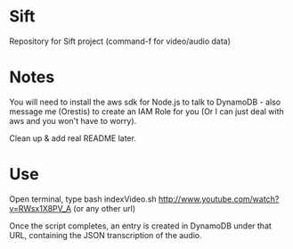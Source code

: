 # Sift
Repository for Sift project (command-f for video/audio data)

# Notes

You will need to install the aws sdk for Node.js to talk to DynamoDB - also message me (Orestis) to create an IAM Role for you (Or I can just deal with aws and you won't have to worry).

Clean up & add real README later.

# Use

Open terminal, type bash indexVideo.sh http://www.youtube.com/watch?v=RWsx1X8PV_A (or any other url)

Once the script completes, an entry is created in DynamoDB under that URL, containing the JSON transcription of the audio.
